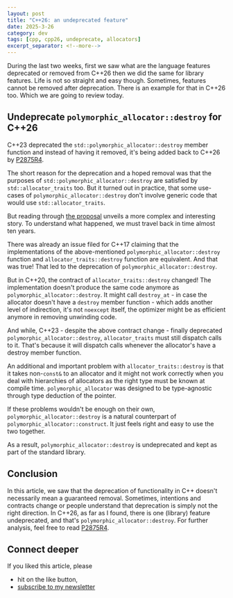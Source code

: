 ```yaml
---
layout: post
title: "C++26: an undeprecated feature"
date: 2025-3-26
category: dev
tags: [cpp, cpp26, undeprecate, allocators]
excerpt_separator: <!--more-->
---
```

During the last two weeks, first we saw what are the language features deprecated or removed from C++26 then we did the same for library features. Life is not so straight and easy though. Sometimes, features cannot be removed after deprecation. There is an example for that in C++26 too. Which we are going to review today. 

## Undeprecate `polymorphic_allocator::destroy` for C++26

C++23 deprecated the `std::polymorphic_allocator::destroy` member function and instead of having it removed, it's being added back to C++26 by [P2875R4](https://www.open-std.org/jtc1/sc22/wg21/docs/papers/2024/p2875r4.pdf).

The short reason for the deprecation and a hoped removal was that the purposes of `std::polymorphic_allocator::destroy` are satisfied by `std::allocator_traits` too. But it turned out in practice, that some use-cases of `polymorphic_allocator::destroy` don't involve generic code that would use `std::allocator_traits`.

But reading through [the proposal](https://www.open-std.org/jtc1/sc22/wg21/docs/papers/2024/p2875r4.pdf) unveils a more complex and interesting story. To understand what happened, we must travel back in time almost ten years.


There was already an issue filed for C++17 claiming that the implementations of the above-mentioned `polymorphic_allocator::destroy` function and `allocator_traits::destroy` function are equivalent. And that was true! That led to the deprecation of `polymorphic_allocator::destroy`.

But in C++20, the contract of `allocator_traits::destroy` changed! The implementation doesn't produce the same code anymore as `polymorphic_allocator::destroy`. It might call `destroy_at` - in case the allocator doesn't have a `destroy` member function - which adds another level of indirection, it's not `noexcept` itself, the optimizer might be as efficient anymore in removing unwinding code.

And while, C++23 - despite the above contract change - finally deprecated `polymorphic_allocator::destroy`, `allocator_traits` must still dispatch calls to it. That's because it will dispatch calls whenever the allocator's have a destroy member function.

An additional and important problem with `allocator_traits::destroy` is that it takes non-`const&` to an allocator and it might not work correctly when you deal with hierarchies of allocators as the right type must be known at compile time. `polymorphic_allocator` was designed to be type-agnostic through type deduction of the pointer.

If these problems wouldn't be enough on their own, `polymorphic_allocator::destroy` is a natural counterpart of `polymorphic_allocator::construct`. It just feels right and easy to use the two together.

As a result, `polymorphic_allocator::destroy` is undeprecated and kept as part of the standard library.

## Conclusion

In this article, we saw that the deprecation of functionality in C++ doesn't necessarily mean a guaranteed removal. Sometimes, intentions and contracts change or people understand that deprecation is simply not the right direction. In C++26, as far as I found, there is one (library) feature undeprecated, and that's `polymorphic_allocator::destroy`. For further analysis, feel free to read [P2875R4](https://www.open-std.org/jtc1/sc22/wg21/docs/papers/2024/p2875r4.pdf).

## Connect deeper

If you liked this article, please 
- hit on the like button,  
- [subscribe to my newsletter](http://eepurl.com/gvcv1j)

